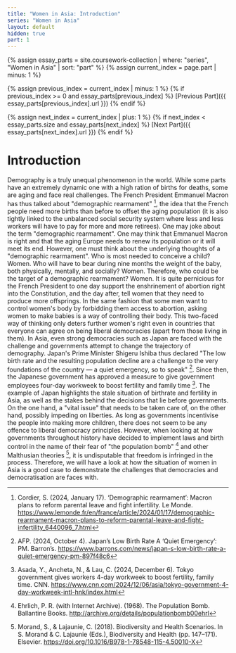 ```yaml
---
title: "Women in Asia: Introduction"
series: "Women in Asia"
layout: default
hidden: true
part: 1
---
```

{% assign essay_parts = site.coursework-collection | where: "series", "Women in Asia" | sort: "part" %}
{% assign current_index = page.part | minus: 1 %}

{% assign previous_index = current_index | minus: 1 %}
{% if previous_index >= 0 and essay_parts[previous_index] %}
[Previous Part]({{ essay_parts[previous_index].url }})
{% endif %}

{% assign next_index = current_index | plus: 1 %}
{% if next_index < essay_parts.size and essay_parts[next_index] %}
[Next Part]({{ essay_parts[next_index].url }})
{% endif %}

# Introduction

Demography is a truly unequal phenomenon in the world. While some parts have an extremely dynamic one with a high ration of births for deaths, some are aging and face real challenges. The French President Emmanuel Macron has thus talked about "demographic rearmament" [^1], the idea that the French people need more births than before to offset the aging population (it is also tightly linked to the unbalanced social security system where less and less workers will have to pay for more and more retirees). One may joke about the term "demographic rearmament". One may think that Emmanuel Macron is right and that the aging Europe needs to renew its population or it will meet its end. However, one must think about the underlying thoughts of a "demographic rearmament". Who is most needed to conceive a child? Women. Who will have to bear during nine months the weight of the baby, both physically, mentally, and socially? Women. Therefore, who could be the target of a demographic rearmament? Women. It is quite pernicious for the French President to one day support the enshrinement of abortion right into the Constitution, and the day after, tell women that they need to produce more offsprings. In the same fashion that some men want to control women's body by forbidding them access to abortion, asking women to make babies is a way of controlling their body. This two-faced way of thinking only deters further women's right even in countries that everyone can agree on being liberal democracies (apart from those living in them). In Asia, even strong democracies such as Japan are faced with the challenge and governments attempt to change the trajectory of demography. Japan's Prime Minister Shigeru Ishiba thus declared "The low birth rate and the resulting population decline are a challenge to the very foundations of the country — a quiet emergency, so to speak" [^2]. Since then, the Japanese government has approved a measure to give government employees four-day workweek to boost fertility and family time [^3]. The example of Japan highlights the stale situation of birthrate and fertility in Asia, as well as the stakes behind the decisions that lie before governments. On the one hand, a "vital issue" that needs to be taken care of, on the other hand, possibly impeding on liberties. As long as governments incentivise the people into making more children, there does not seem to be any offence to liberal democracy principles. However, when looking at how governments throughout history have decided to implement laws and birth control in the name of their fear of "the population bomb" [^4] and other Malthusian theories [^5], it is undisputable that freedom is infringed in the process. Therefore, we will have a look at how the situation of women in Asia is a good case to demonstrate the challenges that democracies and democratisation are faces with. 


[^1]: Cordier, S. (2024, January 17). ‘Demographic rearmament’: Macron plans to reform parental leave and fight infertility. Le Monde. https://www.lemonde.fr/en/france/article/2024/01/17/demographic-rearmament-macron-plans-to-reform-parental-leave-and-fight-infertility_6440096_7.html

[^2]: AFP. (2024, October 4). Japan’s Low Birth Rate A ‘Quiet Emergency’: PM. Barron’s. https://www.barrons.com/news/japan-s-low-birth-rate-a-quiet-emergency-pm-897f48c6

[^3]: Asada, Y., Ancheta, N., & Lau, C. (2024, December 6). Tokyo government gives workers 4-day workweek to boost fertility, family time. CNN. https://www.cnn.com/2024/12/06/asia/tokyo-government-4-day-workweek-intl-hnk/index.html

[^4]: Ehrlich, P. R. (with Internet Archive). (1968). The Population Bomb. Ballantine Books. http://archive.org/details/populationbomb00ehrl

[^5]: Morand, S., & Lajaunie, C. (2018). Biodiversity and Health Scenarios. In S. Morand & C. Lajaunie (Eds.), Biodiversity and Health (pp. 147–171). Elsevier. https://doi.org/10.1016/B978-1-78548-115-4.50010-X
